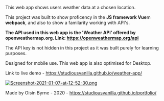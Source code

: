 
This web app shows users weather data at a chosen location.

This project was built to show proficency in the **JS framework Vue**m **webpack**, and also to show a familarity working with API's.

**The API used in this web app is the 'Weather API' offered by openweathermap.org. 
Link: https://openweathermap.org/api**

The API key is not hidden in this project as it was built purely for learning purposes.

Designed for mobile use. This web app is also optimised for Desktop.

Link to live demo - https://studiousvanilla.github.io/weather-app/


[![Screenshot-2021-01-07-at-12-52-30.png](https://i.postimg.cc/VNzTDQcx/Screenshot-2021-01-07-at-12-52-30.png)](https://postimg.cc/QFn0dzCm)

Made by Oisín Byrne - 2020 - https://studiousvanilla.github.io/portfolio/
